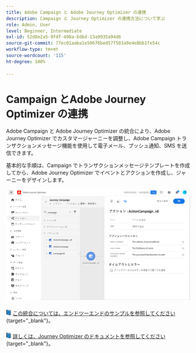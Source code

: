 ```yaml
---
title: Adobe Campaign と Adobe Journey Optimizer の連携
description: Campaign と Journey Optimizer の連携方法について学ぶ
role: Admin, User
level: Beginner, Intermediate
exl-id: 52d8e2a5-9fdf-498a-bdbd-13a9935a94d6
source-git-commit: 77ec01aaba1e50676bed57f503a9e4e8bb1fe54c
workflow-type: tm+mt
source-wordcount: '115'
ht-degree: 100%

---
```


# Campaign とAdobe Journey Optimizer の連携

Adobe Campaign と Adobe Journey Optimizer の統合により、Adobe Journey Optimizer でカスタマージャーニーを調整し、Adobe Campaign トランザクションメッセージ機能を使用して電子メール、プッシュ通知、SMS を送信できます。

基本的な手順は、Campaign でトランザクションメッセージテンプレートを作成してから、Adobe Journey Optimizer でイベントとアクションを作成し、ジャーニーをデザインします。


![](assets/ajo-integration.png)


![](../assets/do-not-localize/book.png) [この統合については、エンドツーエンドのサンプルを参照してください](https://experienceleague.adobe.com/docs/journey-optimizer/using/orchestrate-journeys/about-journey-building/using-adobe-campaign-classic.html?lang=ja){target=&quot;_blank&quot;}。


![](../assets/do-not-localize/book.png) [詳しくは、Journey Optimizer のドキュメントを参照してください](https://experienceleague.adobe.com/docs/journey-optimizer/using/orchestrate-journeys/about-journey-building/using-adobe-campaign-classic.html?lang=ja){target=&quot;_blank&quot;}。
